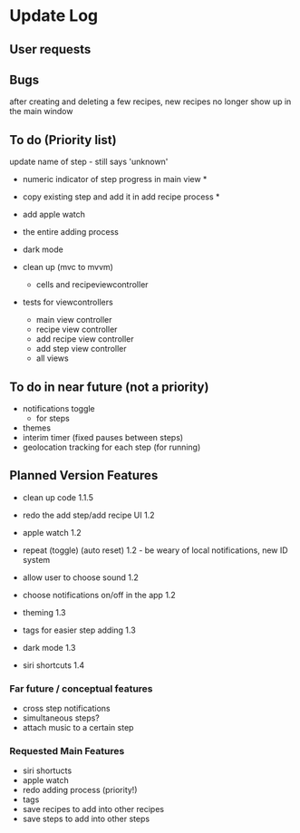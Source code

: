 
# Update Log

## User requests


## Bugs
after creating and deleting a few recipes, new recipes no longer show up in the main window

## To do (Priority list)
update name of step - still says 'unknown'
- numeric indicator of step progress in main view *
- copy existing step and add it in add recipe process *

- add apple watch
- the entire adding process
- dark mode
- clean up (mvc to mvvm)
    - cells and recipeviewcontroller
- tests for viewcontrollers
    - main view controller
    - recipe view controller
    - add recipe view controller
    - add step view controller
    - all views


## To do in near future (not a priority)
- notifications toggle
    - for steps
- themes
- interim timer (fixed pauses between steps)
- geolocation tracking for each step (for running)

## Planned Version Features

- clean up code 1.1.5
- redo the add step/add recipe UI 1.2

- apple watch 1.2
- repeat (toggle) (auto reset) 1.2 - be weary of local notifications, new ID system
- allow user to choose sound 1.2
- choose notifications on/off in the app 1.2
- theming 1.3

- tags for easier step adding 1.3
- dark mode 1.3

- siri shortcuts 1.4

### Far future / conceptual features
- cross step notifications
- simultaneous steps?
- attach music to a certain step

### Requested Main Features
- siri shortucts
- apple watch
- redo adding process (priority!)
- tags
- save recipes to add into other recipes
- save steps to add into other steps
